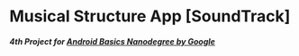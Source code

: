 # Musical Structure App [SoundTrack]

##### 4th Project for [Android Basics Nanodegree by Google](https://www.udacity.com/course/android-basics-nanodegree-by-google--nd803)
